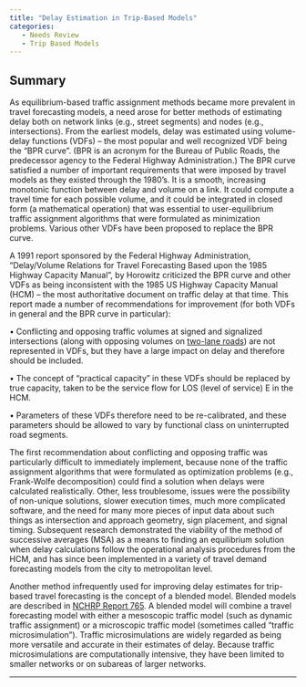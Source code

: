 ```yaml
---
title: "Delay Estimation in Trip-Based Models"
categories:
   - Needs Review
   - Trip Based Models
---
```


Summary
-------

As equilibrium-based traffic assignment methods became more prevalent in travel forecasting models, a need arose for better methods of estimating delay both on network links (e.g., street segments) and nodes (e.g., intersections). From the earliest models, delay was estimated using volume-delay functions (VDFs) – the most popular and well recognized VDF being the “BPR curve”. (BPR is an acronym for the Bureau of Public Roads, the predecessor agency to the Federal Highway Administration.) The BPR curve satisfied a number of important requirements that were imposed by travel models as they existed through the 1980’s. It is a smooth, increasing monotonic function between delay and volume on a link. It could compute a travel time for each possible volume, and it could be integrated in closed form (a mathematical operation) that was essential to user-equilibrium traffic assignment algorithms that were formulated as minimization problems. Various other VDFs have been proposed to replace the BPR curve.

A 1991 report sponsored by the Federal Highway Administration, “Delay/Volume Relations for Travel Forecasting Based upon the 1985 Highway Capacity Manual”, by Horowitz criticized the BPR curve and other VDFs as being inconsistent with the 1985 US Highway Capacity Manual (HCM) – the most authoritative document on traffic delay at that time. This report made a number of recommendations for improvement (for both VDFs in general and the BPR curve in particular):

• Conflicting and opposing traffic volumes at signed and signalized intersections (along with opposing volumes on [two-lane roads](Two-Lane_Highways)) are not represented in VDFs, but they have a large impact on delay and therefore should be included.

• The concept of “practical capacity” in these VDFs should be replaced by true capacity, taken to be the service flow for LOS (level of service) E in the HCM.

• Parameters of these VDFs therefore need to be re-calibrated, and these parameters should be allowed to vary by functional class on uninterrupted road segments.

The first recommendation about conflicting and opposing traffic was particularly difficult to immediately implement, because none of the traffic assignment algorithms that were formulated as optimization problems (e.g., Frank-Wolfe decomposition) could find a solution when delays were calculated realistically. Other, less troublesome, issues were the possibility of non-unique solutions, slower execution times, much more complicated software, and the need for many more pieces of input data about such things as intersection and approach geometry, sign placement, and signal timing. Subsequent research demonstrated the viability of the method of successive averages (MSA) as a means to finding an equilibrium solution when delay calculations follow the operational analysis procedures from the HCM, and has since been implemented in a variety of travel demand forecasting models from the city to metropolitan level.

Another method infrequently used for improving delay estimates for trip-based travel forecasting is the concept of a blended model. Blended models are described in [NCHRP Report 765](NCHRP_Report_765). A blended model will combine a travel forecasting model with either a mesoscopic traffic model (such as dynamic traffic assignment) or a microscopic traffic model (sometimes called “traffic microsimulation”). Traffic microsimulations are widely regarded as being more versatile and accurate in their estimates of delay. Because traffic microsimulations are computationally intensive, they have been limited to smaller networks or on subareas of larger networks.

------------------------------------------------------------------------

